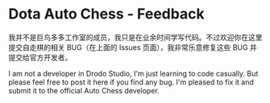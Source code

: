# Dota Auto Chess - Feedback

我并不是巨鸟多多工作室的成员，我只是在业余时间学写代码。不过欢迎你在这里提交自走棋的相关 BUG（在上面的 Issues 页面），我非常乐意修复这些 BUG 并提交给官方开发者。

I am not a developer in Drodo Studio,  I'm just learning to code casually. But please feel free to post it here if you find any bug. I'm pleased to fix it and submit it to the official Auto Chess developer.
